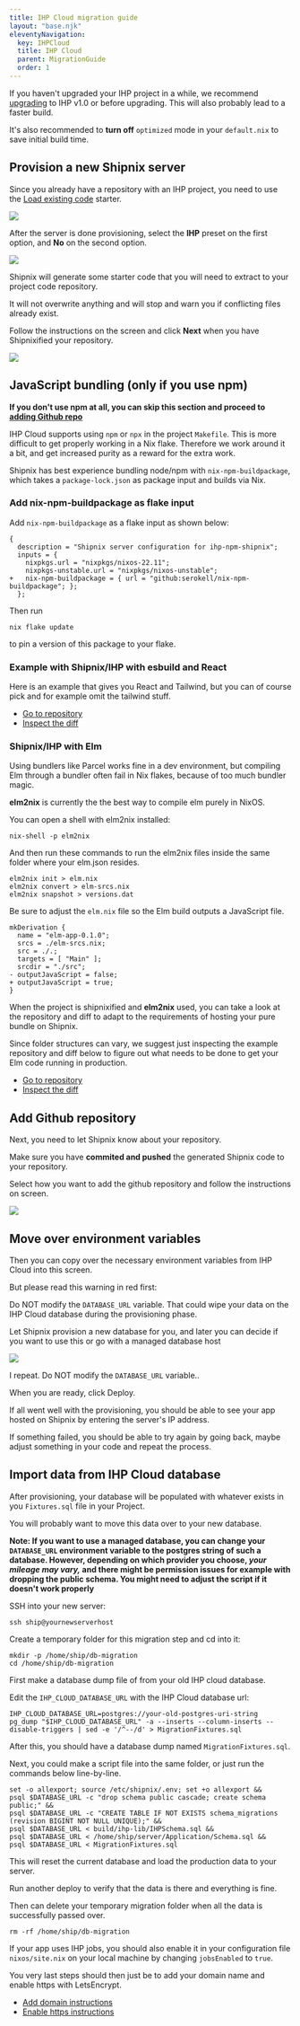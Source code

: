 ```yaml
---
title: IHP Cloud migration guide
layout: "base.njk"
eleventyNavigation:
  key: IHPCloud
  title: IHP Cloud
  parent: MigrationGuide
  order: 1
---
```


If you haven't upgraded your IHP project in a while, we recommend [upgrading](https://github.com/digitallyinduced/ihp/blob/master/UPGRADE.md) to IHP v1.0 or before upgrading. This will also probably lead to a faster build.

It's also recommended to **turn off** `optimized` mode in your `default.nix` to save initial build time.

## Provision a new Shipnix server

Since you already have a repository with an IHP project, you need to use the [Load existing code](/starters/migration/) starter.

<img class="border-2" src="/images/migration-starter-option.webp">

<!-- <div class="bg-blue-100 rounded-lg py-5 px-6 mb-4 text-base text-blue-700 mb-3" role="alert">
 As an optional intermediary step, you can add a temporary domain to your server, for example a subdomain of your current domain.

Relevant docs:

- [Add domain instructions](/servers/add-domain/)
- [Enable https instructions](/servers/add-domain/)
</div> -->

After the server is done provisioning, select the **IHP** preset on the first option, and **No** on the second option.

<img class="border-2" src="/images/ihp-migration-selections.webp">

Shipnix will generate some starter code that you will need to extract to your project code repository.

It will not overwrite anything and will stop and warn you if conflicting files already exist.

Follow the instructions on the screen and click **Next** when you have Shipnixified your repository.

<img class="border-2" src="/images/shipnixifier-script2.webp">

## JavaScript bundling (only if you use npm)

**If you don't use npm at all, you can skip this section and proceed to [adding Github repo](#add-github-repository)**

IHP Cloud supports using `npm` or `npx` in the project `Makefile`. This is more difficult to get properly working in a Nix flake. Therefore we work around it a bit, and get increased purity as a reward for the extra work.

Shipnix has best experience bundling node/npm with `nix-npm-buildpackage`, which takes a `package-lock.json` as package input and builds via Nix.

### Add nix-npm-buildpackage as flake input

Add `nix-npm-buildpackage` as a flake input as shown below:

```diff-nix
{
  description = "Shipnix server configuration for ihp-npm-shipnix";
  inputs = {
    nixpkgs.url = "nixpkgs/nixos-22.11";
    nixpkgs-unstable.url = "nixpkgs/nixos-unstable";
+   nix-npm-buildpackage = { url = "github:serokell/nix-npm-buildpackage"; };
  };
```

Then run

```
nix flake update
```

to pin a version of this package to your flake.

### Example with Shipnix/IHP with esbuild and React

Here is an example that gives you React and Tailwind, but you can of course pick and for example omit the tailwind stuff.

- [Go to repository](https://github.com/ship-nix/ihp-npm-shipnix-example)
- [Inspect the diff](https://github.com/ship-nix/ihp-npm-shipnix-example/compare/c9d6202fbfba8023edfa1968d6737edaaab368f9...main)

### Shipnix/IHP with Elm

Using bundlers like Parcel works fine in a dev environment, but compiling Elm through a bundler often fail in Nix flakes, because of too much bundler magic.

**elm2nix** is currently the the best way to compile elm purely in NixOS.

You can open a shell with elm2nix installed:

```
nix-shell -p elm2nix
```

And then run these commands to run the elm2nix files inside the same folder where your elm.json resides.

```
elm2nix init > elm.nix
elm2nix convert > elm-srcs.nix
elm2nix snapshot > versions.dat
```

Be sure to adjust the `elm.nix` file so the Elm build outputs a JavaScript file.

```diff-nix
mkDerivation {
  name = "elm-app-0.1.0";
  srcs = ./elm-srcs.nix;
  src = ./.;
  targets = [ "Main" ];
  srcdir = "./src";
- outputJavaScript = false;
+ outputJavaScript = true;
}
```

When the project is shipnixified and **elm2nix** used, you can take a look at the repository and diff to adapt to the requirements of hosting your pure bundle on Shipnix.

Since folder structures can vary, we suggest just inspecting the example repository and diff below to figure out what needs to be done to get your Elm code running in production.

- [Go to repository](https://github.com/ship-nix/ihp-elm-shipnix-example)
- [Inspect the diff](https://github.com/ship-nix/ihp-elm-shipnix-example/compare/a9c91363794899c24ab9b175bbb23fc63749a9cd...main)

## Add Github repository

Next, you need to let Shipnix know about your repository.

Make sure you have **commited and pushed** the generated Shipnix code to your repository.

Select how you want to add the github repository and follow the instructions on screen.

<img class="border-2" src="/images/ihp-migration-git-select.webp">

## Move over environment variables

Then you can copy over the necessary environment variables from IHP Cloud into this screen.

But please read this warning in red first:

<span class="text-red-700 font-bold">Do NOT modify the `DATABASE_URL` variable. That could wipe your data on the IHP Cloud database during the provisioning phase</spam>.

Let Shipnix provision a new database for you, and later you can decide if you want to use this or go with a managed database host

<img class="border-2" src="/images/ihp-migration-env-vars.webp">

<span class="text-red-700 font-bold">I repeat. Do NOT modify the `DATABASE_URL` variable.</spam>.

When you are ready, click Deploy.

If all went well with the provisioning, you should be able to see your app hosted on Shipnix by entering the server's IP address.

If something failed, you should be able to try again by going back, maybe adjust something in your code and repeat the process.

## Import data from IHP Cloud database

After provisioning, your database will be populated with whatever exists in you `Fixtures.sql` file in your Project.

You will probably want to move this data over to your new database.

**Note: If you want to use a managed database, you can change your `DATABASE_URL` environment variable to the postgres string of such a database. However, depending on which provider you choose, _your mileage may vary,_ and there might be permission issues for example with dropping the public schema. You might need to adjust the script if it doesn't work properly**

SSH into your new server:

```
ssh ship@yournewserverhost
```

Create a temporary folder for this migration step and cd into it:

```
mkdir -p /home/ship/db-migration
cd /home/ship/db-migration
```

First make a database dump file of from your old IHP cloud database.

Edit the `IHP_CLOUD_DATABASE_URL` with the IHP Cloud database url:

```
IHP_CLOUD_DATABASE_URL=postgres://your-old-postgres-uri-string
pg_dump "$IHP_CLOUD_DATABASE_URL" -a --inserts --column-inserts --disable-triggers | sed -e '/^--/d' > MigrationFixtures.sql
```

After this, you should have a database dump named `MigrationFixtures.sql`.

Next, you could make a script file into the same folder, or just run the commands below line-by-line.

```
set -o allexport; source /etc/shipnix/.env; set +o allexport &&
psql $DATABASE_URL -c "drop schema public cascade; create schema public;" &&
psql $DATABASE_URL -c "CREATE TABLE IF NOT EXISTS schema_migrations (revision BIGINT NOT NULL UNIQUE);" &&
psql $DATABASE_URL < build/ihp-lib/IHPSchema.sql &&
psql $DATABASE_URL < /home/ship/server/Application/Schema.sql &&
psql $DATABASE_URL < MigrationFixtures.sql
```

This will reset the current database and load the production data to your server.

Run another deploy to verify that the data is there and everything is fine.

Then can delete your temporary migration folder when all the data is successfully passed over.

```
rm -rf /home/ship/db-migration
```

If your app uses IHP jobs, you should also enable it in your configuration file `nixos/site.nix` on your local machine by changing `jobsEnabled` to `true`.

You very last steps should then just be to add your domain name and enable https with LetsEncrypt.

- [Add domain instructions](/servers/add-domain/)
- [Enable https instructions](/servers/add-domain/)
